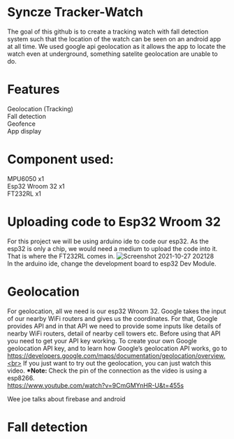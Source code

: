 # Syncze Tracker-Watch

The goal of this github is to create a tracking watch with fall detection system such that the location of the watch can be seen on an android app at all time. We used google api geolocation as it allows the app to locate the watch even at underground, something satelite geolocation are unable to do.

# Features
Geolocation (Tracking) <br/>
Fall detection <br/>
Geofence <br/>
App display <br/>


# Component used:
MPU6050 x1 <br/>
Esp32 Wroom 32 x1 <br/>
FT232RL x1 <br/>

# Uploading code to Esp32 Wroom 32
For this project we will be using arduino ide to code our esp32. As the esp32 is only a chip, we would need a medium to upload the code into it. That is where the FT232RL comes in. ![Screenshot 2021-10-27 202128](https://user-images.githubusercontent.com/85302236/139065392-ed45c164-de73-4d6c-bd9f-b7a398ceec3a.png) <br/>
In the arduino ide, change the development board to esp32 Dev Module.


# Geolocation 
For geolocation, all we need is our esp32 Wroom 32.
Google takes the input of our nearby WiFi routers and gives us the coordinates. For that, Google provides API and in that API we need to provide some inputs like details of nearby WiFi routers, detail of nearby cell towers etc. Before using that API you need to get your API key working. To create your own Google geolocation API key, and to learn how Google’s geolocation API works, go to https://developers.google.com/maps/documentation/geolocation/overview.<br>
If you just want to try out the geolocation, you can just watch this video. <b> *Note: </b> Check the pin of the connection as the video is using a esp8266. <br/>
https://www.youtube.com/watch?v=9CmGMYnHR-U&t=455s<br/>

Wee joe talks about firebase and android 


# Fall detection







 


